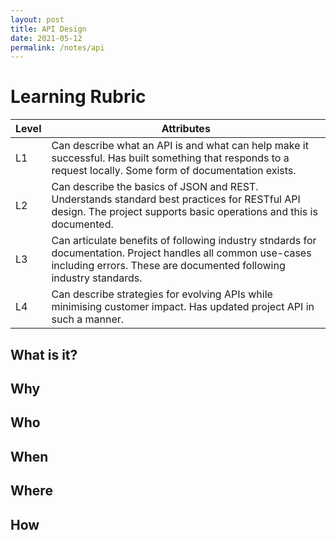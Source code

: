 ```yaml
---
layout: post
title: API Design 
date: 2021-05-12
permalink: /notes/api
---
```


# Learning Rubric

| Level | Attributes |
| ----- | ---------- |
| L1	| Can describe what an API is and what can help make it successful. Has built something that responds to a request locally. Some form of documentation exists. |
| L2	| Can describe the basics of JSON and REST. Understands standard best practices for RESTful API design. The project supports basic operations and this is documented. |
| L3	| Can articulate benefits of following industry stndards for documentation. Project handles all common use-cases including errors. These are documented following industry standards. |
| L4	| Can describe strategies for evolving APIs while minimising customer impact. Has updated project API in such a manner.  |

## What is it?



## Why



## Who

## When

## Where

## How



